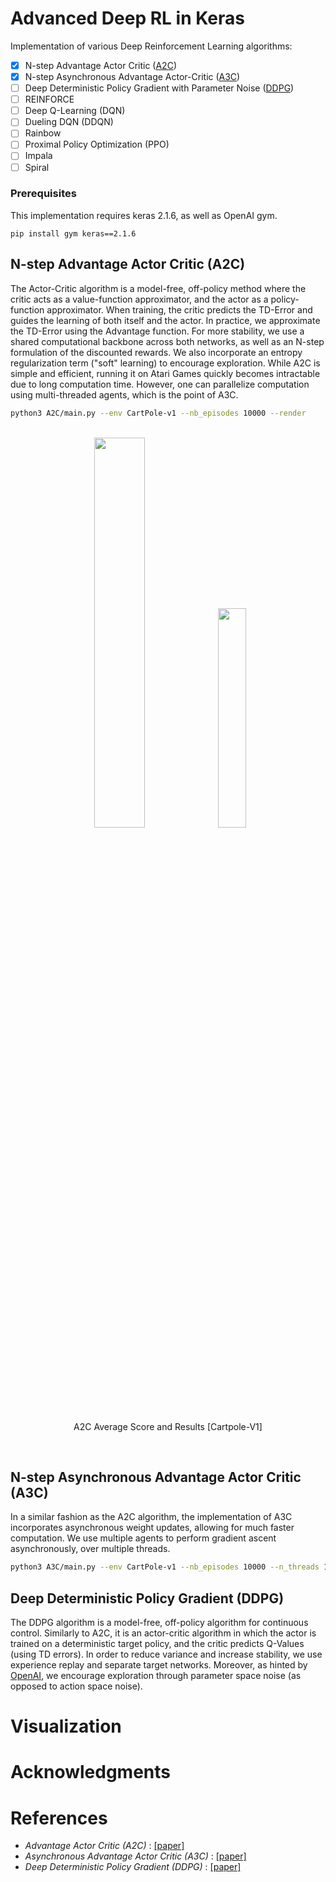 # Advanced Deep RL in Keras

Implementation of various Deep Reinforcement Learning algorithms:

- [x] N-step Advantage Actor Critic ([A2C](https://github.com/germain-hug/Advanced-Deep-RL-Keras#n-step-advantage-actor-critic-a2c))
- [x] N-step Asynchronous Advantage Actor-Critic ([A3C](https://github.com/germain-hug/Advanced-Deep-RL-Keras#n-step-asynchronous-advantage-actor-critic-a3c))
- [ ] Deep Deterministic Policy Gradient with Parameter Noise ([DDPG](https://github.com/germain-hug/Advanced-Deep-RL-Keras#deep-deterministic-policy-gradient-ddpg))
- [ ] REINFORCE
- [ ] Deep Q-Learning (DQN)
- [ ] Dueling DQN (DDQN)
- [ ] Rainbow
- [ ] Proximal Policy Optimization (PPO)
- [ ] Impala
- [ ] Spiral

### Prerequisites

This implementation requires keras 2.1.6, as well as OpenAI gym.
```
pip install gym keras==2.1.6
```

## N-step Advantage Actor Critic (A2C)
The Actor-Critic algorithm is a model-free, off-policy method where the critic acts as a value-function approximator, and the actor as a policy-function approximator. When training, the critic predicts the TD-Error and guides the learning of both itself and the actor. In practice, we approximate the TD-Error using the Advantage function. For more stability, we use a shared computational backbone across both networks, as well as an N-step formulation of the discounted rewards. We also incorporate an entropy regularization term ("soft" learning) to encourage exploration. While A2C is simple and efficient, running it on Atari Games quickly becomes intractable due to long computation time. However, one can parallelize computation using multi-threaded agents, which is the point of A3C.

```bash
python3 A2C/main.py --env CartPole-v1 --nb_episodes 10000 --render
```
<br />
<div align="center">
<img width="40%" src ="https://github.com/germain-hug/Advanced-Deep-RL-Keras/blob/master/A2C/results/a2c.png?raw=true" />
<img width="30%" src ="https://github.com/germain-hug/Advanced-Deep-RL-Keras/blob/master/A2C/results/a2c.gif?raw=true" />
<p style="text-align=center";> A2C Average Score and Results [Cartpole-V1] </p></div>  
<br />

## N-step Asynchronous Advantage Actor Critic (A3C)
In a similar fashion as the A2C algorithm, the implementation of A3C incorporates asynchronous weight updates, allowing for much faster computation. We use multiple agents to perform gradient ascent asynchronously, over multiple threads.

```bash
python3 A3C/main.py --env CartPole-v1 --nb_episodes 10000 --n_threads 16
```

## Deep Deterministic Policy Gradient (DDPG)
The DDPG algorithm is a model-free, off-policy algorithm for continuous control. Similarly to A2C, it is an actor-critic algorithm in which the actor is trained on a deterministic target policy, and the critic predicts Q-Values (using TD errors). In order to reduce variance and increase stability, we use experience replay and separate target networks. Moreover, as hinted by [OpenAI](https://blog.openai.com/better-exploration-with-parameter-noise/), we encourage exploration through parameter space noise (as opposed to action space noise).

# Visualization

# Acknowledgments

# References

- _Advantage Actor Critic (A2C)_ : [[paper]](https://papers.nips.cc/paper/1786-actor-critic-algorithms.pdf)
- _Asynchronous Advantage Actor Critic (A3C)_ : [[paper]](https://arxiv.org/pdf/1602.01783.pdf)
- _Deep Deterministic Policy Gradient (DDPG)_ : [[paper]](http://proceedings.mlr.press/v32/silver14.pdf)
